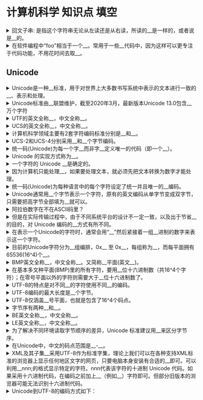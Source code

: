 <!-- markdownlint-disable MD033 -->
# 计算机科学 知识点 填空

<details>
  <summary>回文子串: 是指这个字符串无论从左读还是从右读，所读的__是一样的，或者说是__的。</summary>
  <div>顺序</div>
  <div>对称</div>
</details>

<details>
  <summary>在软件编程中“foo”相当于一个__。常用于一些__代码中，因为这样可以更专注于代码功能，不用花时间去取__。</summary>
  <div>占位符</div>
  <div>示例</div>
  <div>名字</div>
</details>

## Unicode

<details>
  <summary>Unicode是一种__标准，用于对世界上大多数书写系统中表示的文本进行一致的__、表示和处理。</summary>
  <div>信息技术</div>
  <div>编码</div>
</details>

<details>
  <summary>Unicode标准由__联盟维护，截至2020年3月，最新版本Unicode 13.0包含__万个字符</summary>
  <div>Unicode</div>
  <div>14</div>
</details>

<details>
  <summary>UTF的英文全称__，中文全称__。</summary>
  <div>Unicode Transformation Format</div>
  <div>Unicode转换格式</div>
</details>

<details>
  <summary>UCS的英文全称__，中文全称__。</summary>
  <div>universal Character Set</div>
  <div>通用字符集</div>
</details>

<details>
  <summary>计算机科学领域主要有2套字符编码标准分别是__和__。</summary>
  <div>Unicode</div>
  <div>UCS</div>
</details>

<details>
  <summary>UCS-2和UCS-4分别采用__和__个字节编码。</summary>
  <div>2</div>
  <div>4</div>
</details>

<details>
  <summary>统一码(Unicode)为每一个字__而非字__定义唯一的代码（即一个__）。</summary>
  <div>符</div>
  <div>形</div>
  <div>整数</div>
</details>

<details>
  <summary>Unicode 的实现方式称为__。</summary>
  <div>Unicode转换格式</div>
</details>

<details>
  <summary>一个字符的 Unicode __是确定的。</summary>
  <div>编码</div>
  <div>14</div>
</details>

<details>
  <summary>因为计算机只能处理__，如果要处理文本，就必须先把文本转换为数字才能处理。</summary>
  <div>数字</div>
</details>

<details>
  <summary>统一码(Unicode)为每种语言中的每个字符设定了统一并且唯一的__编码。</summary>
  <div>二进制</div>
</details>

<details>
  <summary>Unicode通常用__个字节表示一个字符，原有的英文编码从单字节变成双字节，只需要把高字节全部填为__就可以。</summary>
  <div>两</div>
  <div>0</div>
</details>

<details>
  <summary>阿拉伯数字在不在ASCII码里？</summary>
  <div>在</div>
  <div>因为阿拉伯数字不仅包含0和1</div>
</details>

<details>
  <summary>但是在实际传输过程中，由于不同系统平台的设计不一定一致，以及出于节省__的目的，对 Unicode 编码的__方式有所不同。</summary>
  <div>空间</div>
  <div>实现</div>
</details>

<details>
  <summary>在表示一个Unicode的字符时，通常会用“__”然后紧接着一组__进制的数字来表示这一个字符。</summary>
  <div>U+</div>
  <div>十六</div>
</details>

<details>
  <summary>目前的Unicode字符分为__组编排，0x__ 至 0x__，每组称为__，而每平面拥有65536(16^4)个__。</summary>
  <div>17</div>
  <div>0000</div>
  <div>10FFFF</div>
  <div>平面（Plane）</div>
  <div>码位</div>
</details>

<details>
  <summary>BMP英文全称__，中文全称__。又简称__平面(英文__)。</summary>
  <div>Basic Multilingual Plane</div>
  <div>在基本多文种平面</div>
  <div>零号</div>
  <div>plane 0</div>
</details>

<details>
  <summary>在基本多文种平面(BMP)里的所有字符，要用__位十六进制数（共16^4个字符）；在零号平面以外的字符则需要大于__位十六进制数了。</summary>
  <div>四【例如U+4AE0】</div>
  <div>四</div>
</details>

<details>
  <summary>UTF-8的特点是对不同__的字符使用不同__的编码。</summary>
  <div>范围</div>
  <div>长度</div>
</details>

<details>
  <summary>UTF-8编码的最大长度是__个字节。</summary>
  <div>4</div>
</details>

<details>
  <summary>UTF-8仅涵盖__号平面，也就是包含了16^4个码点。</summary>
  <div>零</div>
</details>

<details>
  <summary>字节序有两种__和__。</summary>
  <div>大端</div>
  <div>小端</div>
</details>

<details>
  <summary>BE英文全称__，中文全称__。</summary>
  <div>Big Endian</div>
  <div>大端字节序</div>
</details>

<details>
  <summary>LE英文全称__，中文全称__。</summary>
  <div>Little Endian</div>
  <div>小端字节序</div>
</details>

<details>
  <summary>为了解决不同环境读取字节顺序的差异，Unicode 标准建议用__来区分字节序。</summary>
  <div>BOM</div>
</details>

<details>
  <summary>在Unicode中，中文的码点范围是__-__。</summary>
  <div>4E00</div>
  <div>9FA5</div>
</details>

<details>
  <summary>XML及其子集__采用UTF-8作为标准字集，理论上我们可以在各种支持XML标准的浏览器上显示任何地区文字的网页，只要电脑本身安装有合适的__即可。可以利用__nnn;的格式显示特定的字符。nnn代表该字符的十进制 Unicode 代码。如果采用十六进制代码，在编码之前加上__（例如__）字符即可。但部分旧版本的浏览器可能无法识别十六进制代码。</summary>
  <div>HTML</div>
  <div>字体</div>
  <div>&#</div>
  <div>x</div>
  <div>&#x8449</div>
</details>

<details>
  <summary>Unicode到UTF-8的编码方式如下：</summary>
  <pre>
  Unicode编码(十六进制)　 UTF-8 字节流(二进制)
  000000-00007F         0xxxxxxx
  000080-0007FF         110xxxxx 10xxxxxx
  000800-00FFFF         1110xxxx 10xxxxxx 10xxxxxx
  010000-10FFFF         11110xxx 10xxxxxx 10xxxxxx 10xxxxxx
  </pre>
</details>
